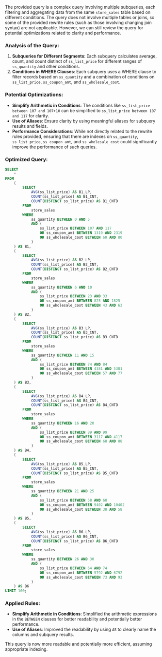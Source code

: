 The provided query is a complex query involving multiple subqueries, each filtering and aggregating data from the same `store_sales` table based on different conditions. The query does not involve multiple tables or joins, so some of the provided rewrite rules (such as those involving changing join syntax) are not applicable. However, we can still review the query for potential optimizations related to clarity and performance.

### Analysis of the Query:
1. **Subqueries for Different Segments**: Each subquery calculates average, count, and count distinct of `ss_list_price` for different ranges of `ss_quantity` and other conditions.
2. **Conditions in WHERE Clauses**: Each subquery uses a WHERE clause to filter records based on `ss_quantity` and a combination of conditions on `ss_list_price`, `ss_coupon_amt`, and `ss_wholesale_cost`.

### Potential Optimizations:
- **Simplify Arithmetic in Conditions**: The conditions like `ss_list_price between 107 and 107+10` can be simplified to `ss_list_price between 107 and 117` for clarity.
- **Use of Aliases**: Ensure clarity by using meaningful aliases for subquery results and fields.
- **Performance Considerations**: While not directly related to the rewrite rules provided, ensuring that there are indexes on `ss_quantity`, `ss_list_price`, `ss_coupon_amt`, and `ss_wholesale_cost` could significantly improve the performance of such queries.

### Optimized Query:
```sql
SELECT
    *
FROM
    (
        SELECT
            AVG(ss_list_price) AS B1_LP,
            COUNT(ss_list_price) AS B1_CNT,
            COUNT(DISTINCT ss_list_price) AS B1_CNTD
        FROM
            store_sales
        WHERE
            ss_quantity BETWEEN 0 AND 5
            AND (
                ss_list_price BETWEEN 107 AND 117
                OR ss_coupon_amt BETWEEN 1319 AND 2319
                OR ss_wholesale_cost BETWEEN 60 AND 80
            )
    ) AS B1,
    (
        SELECT
            AVG(ss_list_price) AS B2_LP,
            COUNT(ss_list_price) AS B2_CNT,
            COUNT(DISTINCT ss_list_price) AS B2_CNTD
        FROM
            store_sales
        WHERE
            ss_quantity BETWEEN 6 AND 10
            AND (
                ss_list_price BETWEEN 23 AND 33
                OR ss_coupon_amt BETWEEN 825 AND 1825
                OR ss_wholesale_cost BETWEEN 43 AND 63
            )
    ) AS B2,
    (
        SELECT
            AVG(ss_list_price) AS B3_LP,
            COUNT(ss_list_price) AS B3_CNT,
            COUNT(DISTINCT ss_list_price) AS B3_CNTD
        FROM
            store_sales
        WHERE
            ss_quantity BETWEEN 11 AND 15
            AND (
                ss_list_price BETWEEN 74 AND 84
                OR ss_coupon_amt BETWEEN 4381 AND 5381
                OR ss_wholesale_cost BETWEEN 57 AND 77
            )
    ) AS B3,
    (
        SELECT
            AVG(ss_list_price) AS B4_LP,
            COUNT(ss_list_price) AS B4_CNT,
            COUNT(DISTINCT ss_list_price) AS B4_CNTD
        FROM
            store_sales
        WHERE
            ss_quantity BETWEEN 16 AND 20
            AND (
                ss_list_price BETWEEN 89 AND 99
                OR ss_coupon_amt BETWEEN 3117 AND 4117
                OR ss_wholesale_cost BETWEEN 68 AND 88
            )
    ) AS B4,
    (
        SELECT
            AVG(ss_list_price) AS B5_LP,
            COUNT(ss_list_price) AS B5_CNT,
            COUNT(DISTINCT ss_list_price) AS B5_CNTD
        FROM
            store_sales
        WHERE
            ss_quantity BETWEEN 21 AND 25
            AND (
                ss_list_price BETWEEN 58 AND 68
                OR ss_coupon_amt BETWEEN 9402 AND 10402
                OR ss_wholesale_cost BETWEEN 38 AND 58
            )
    ) AS B5,
    (
        SELECT
            AVG(ss_list_price) AS B6_LP,
            COUNT(ss_list_price) AS B6_CNT,
            COUNT(DISTINCT ss_list_price) AS B6_CNTD
        FROM
            store_sales
        WHERE
            ss_quantity BETWEEN 26 AND 30
            AND (
                ss_list_price BETWEEN 64 AND 74
                OR ss_coupon_amt BETWEEN 5792 AND 6792
                OR ss_wholesale_cost BETWEEN 73 AND 93
            )
    ) AS B6
LIMIT 100;
```

### Applied Rules:
- **Simplify Arithmetic in Conditions**: Simplified the arithmetic expressions in the `BETWEEN` clauses for better readability and potentially better performance.
- **Use of Aliases**: Improved the readability by using `AS` to clearly name the columns and subquery results.

This query is now more readable and potentially more efficient, assuming appropriate indexing.